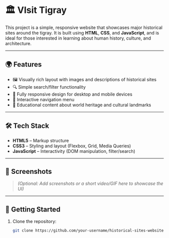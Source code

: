 # 🏛️ VIsit Tigray

This project is a simple, responsive website that showcases major historical sites around the tigray. It is built using **HTML**, **CSS**, and **JavaScript**, and is ideal for those interested in learning about human history, culture, and architecture.

---

## 🌍 Features

- 🖼️ Visually rich layout with images and descriptions of historical sites  
- 🔍 Simple search/filter functionality  
- 📱 Fully responsive design for desktop and mobile devices  
- 🧭 Interactive navigation menu  
- 📜 Educational content about world heritage and cultural landmarks

---

## 🛠️ Tech Stack

- **HTML5** – Markup structure  
- **CSS3** – Styling and layout (Flexbox, Grid, Media Queries)  
- **JavaScript** – Interactivity (DOM manipulation, filter/search)  

---

## 📸 Screenshots

> *(Optional: Add screenshots or a short video/GIF here to showcase the UI)*

---

## 🚀 Getting Started

1. Clone the repository:
   ```bash
   git clone https://github.com/your-username/historical-sites-website.git
